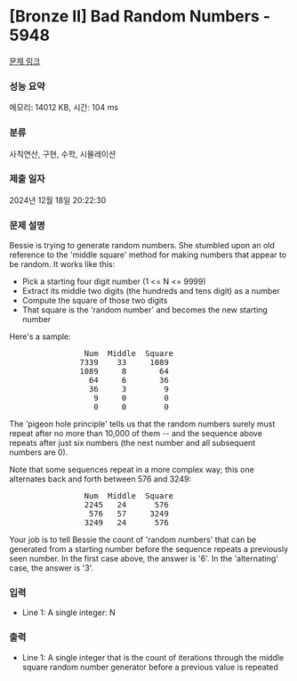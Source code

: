 # [Bronze II] Bad Random Numbers - 5948 

[문제 링크](https://www.acmicpc.net/problem/5948) 

### 성능 요약

메모리: 14012 KB, 시간: 104 ms

### 분류

사칙연산, 구현, 수학, 시뮬레이션

### 제출 일자

2024년 12월 18일 20:22:30

### 문제 설명

<p>Bessie is trying to generate random numbers. She stumbled upon an old reference to the 'middle square' method for making numbers that appear to be random. It works like this:</p>

<ul>
	<li>Pick a starting four digit number (1 <= N <= 9999)</li>
	<li>Extract its middle two digits (the hundreds and tens digit) as a number</li>
	<li>Compute the square of those two digits</li>
	<li>That square is the 'random number' and becomes the new starting number</li>
</ul>

<p>Here's a sample:</p>

<pre>                Num  Middle  Square
               7339    33     1089
               1089     8       64
                 64     6       36
                 36     3        9
                  9     0        0
                  0     0        0</pre>

<p>The 'pigeon hole principle' tells us that the random numbers surely must repeat after no more than 10,000 of them -- and the sequence above repeats after just six numbers (the next number and all subsequent numbers are 0).</p>

<p>Note that some sequences repeat in a more complex way; this one alternates back and forth between 576 and 3249:</p>

<pre>                Num  Middle  Square
                2245   24      576  
                 576   57     3249 
                3249   24      576  </pre>

<p>Your job is to tell Bessie the count of 'random numbers' that can be generated from a starting number before the sequence repeats a previously seen number. In the first case above, the answer is '6'. In the 'alternating' case, the answer is '3'.</p>

### 입력 

 <ul>
	<li>Line 1: A single integer: N</li>
</ul>

<p> </p>

### 출력 

 <ul>
	<li>Line 1: A single integer that is the count of iterations through the middle square random number generator before a previous value is repeated</li>
</ul>

<p> </p>

